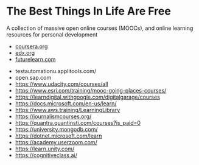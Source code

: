 # The Best Things In Life Are Free
A collection of massive open online courses (MOOCs), and online learning resources for personal development 

- [coursera.org](https://www.coursera.org)
- [edx.org](https://www.edx.org)
- [futurelearn.com](https://www.futurelearn.com)

* testautomationu.applitools.com/
* open.sap.com
* https://www.udacity.com/courses/all
* https://www.esri.com/training/mooc-going-places-courses/
* https://learndigital.withgoogle.com/digitalgarage/courses
* https://docs.microsoft.com/en-us/learn/
* https://www.aws.training/LearningLibrary
* https://journalismcourses.org/
* https://quantra.quantinsti.com/courses?is_paid=0
* https://university.mongodb.com/
* https://dotnet.microsoft.com/learn
* https://academy.userzoom.com/
* https://learn.unity.com/
* https://cognitiveclass.ai/
